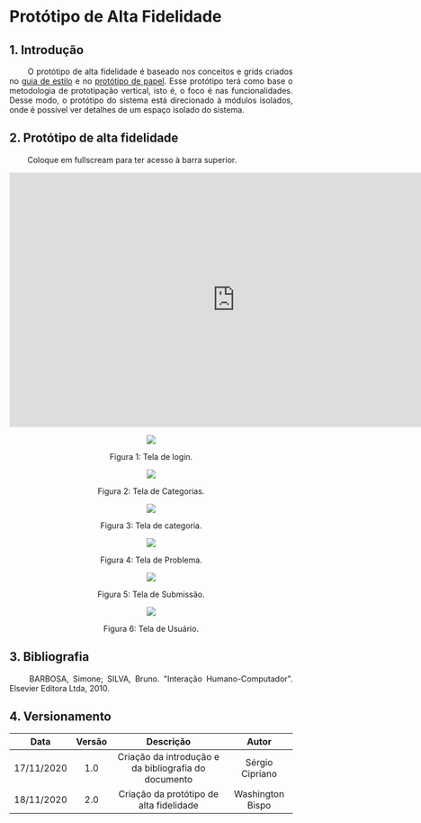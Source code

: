 # Protótipo de Alta Fidelidade

## 1. Introdução

<p align="justify"> &emsp;&emsp; O protótipo de alta fidelidade é baseado nos conceitos e grids criados no <a href="https://interacao-humano-computador.github.io/2020.1-UVaJudge/entrega_3/guia_estilo/#31-disposicao-espacial-e-grid">guia de estilo</a> e no <a href="https://interacao-humano-computador.github.io/2020.1-UVaJudge/entrega_5/prototipo_papel/prototipo_baixa/">protótipo de papel</a>. Esse protótipo terá como base o metodologia de prototipação vertical, isto é, o foco é nas funcionalidades. Desse modo, o protótipo do sistema está direcionado à módulos isolados, onde é possível ver detalhes de um espaço isolado do sistema.</p>

## 2. Protótipo de alta fidelidade

&emsp;&emsp; Coloque em fullscream para ter acesso à barra superior.
<iframe style="border: 1px solid rgba(0, 0, 0, 0.1);" width="800" height="450" src="https://www.figma.com/embed?embed_host=share&url=https%3A%2F%2Fwww.figma.com%2Fproto%2FWdhBwMGY9KMIELaV0DecXF%2FIHC-uva%3Fnode-id%3D2%253A2%26scaling%3Dmin-zoom" allowfullscreen></iframe>

<p align="center">
    <img align="center" src="https://media.discordapp.net/attachments/752587900377628756/778743232439255070/Tela_Login.png">
    <p align="center">Figura 1: Tela de login.</p>
</p>
<p align="center">
    <img align="center" src="https://cdn.discordapp.com/attachments/752587900377628756/778743234725150770/Tela_Categorias.png">
    <p align="center">Figura 2: Tela de Categorias.</p>
</p>
<p align="center">
    <img align="center" src="https://cdn.discordapp.com/attachments/752587900377628756/778743237459312681/BancoDeProblemas_1.png">
    <p align="center">Figura 3: Tela de categoria.</p>
</p>
<p align="center">
    <img align="center" src="https://media.discordapp.net/attachments/752587900377628756/778743224751226890/Tela_Problemas.png">
    <p align="center">Figura 4: Tela de Problema.</p>
</p>
<p align="center">
    <img align="center" src="https://media.discordapp.net/attachments/752587900377628756/778743236252139570/BancoDeProblemas.png">
    <p align="center">Figura 5: Tela de Submissão.</p>
</p>
<p align="center">
    <img align="center" src="https://media.discordapp.net/attachments/752587900377628756/778743238805815326/Usuario.png">
    <p align="center">Figura 6: Tela de Usuário.</p>
</p>

## 3. Bibliografia

<p align="justify"> &emsp;&emsp; BARBOSA, Simone; SILVA, Bruno. "Interação Humano-Computador". Elsevier Editora Ltda, 2010.</p>

## 4. Versionamento

|Data|Versão|Descrição|Autor|
|:-:|:-:|:-:|:-:|
|17/11/2020|1.0|Criação da introdução e da bibliografia do documento|Sérgio Cipriano|
|18/11/2020|2.0|Criação da protótipo de alta fidelidade|Washington Bispo|
